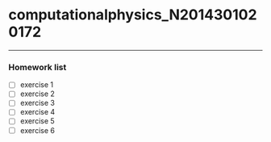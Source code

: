 # computationalphysics_N2014301020172
------
>
### Homework list

- [ ] exercise 1
- [ ] exercise 2
- [ ] exercise 3
- [ ] exercise 4
- [ ] exercise 5
- [ ] exercise 6
